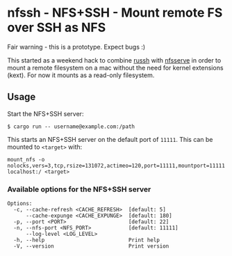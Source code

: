 # nfssh - NFS+SSH - Mount remote FS over SSH as NFS

Fair warning - this is a prototype. Expect bugs :)

This started as a weekend hack to combine [russh](https://github.com/warp-tech/russh) with [nfsserve](https://github.com/xetdata/nfsserve) in order to mount a remote filesystem on a mac without the need for kernel extensions (kext). For now it mounts as a read-only filesystem.

## Usage

Start the NFS+SSH server:
```
$ cargo run -- username@example.com:/path
```

This starts an NFS+SSH server on the default port of `11111`. This can be mounted to `<target>` with:
```
mount_nfs -o nolocks,vers=3,tcp,rsize=131072,actimeo=120,port=11111,mountport=11111 localhost:/ <target>
```

### Available options for the NFS+SSH server

```
Options:
  -c, --cache-refresh <CACHE_REFRESH>  [default: 5]
      --cache-expunge <CACHE_EXPUNGE>  [default: 180]
  -p, --port <PORT>                    [default: 22]
  -n, --nfs-port <NFS_PORT>            [default: 11111]
      --log-level <LOG_LEVEL>
  -h, --help                           Print help
  -V, --version                        Print version
```
